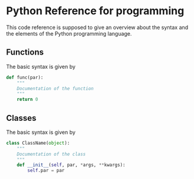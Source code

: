 # Python Reference for programming

This code reference is supposed to give an overview about the syntax and the elements of the Python programming language.  

## Functions
The basic syntax is given by
```Python
def func(par):
    """
    Documentation of the function
    """
    return 0
```

## Classes

The basic syntax is given by

```Python
class ClassName(object):
    """
    Documentation of the class
    """
    def __init__(self, par, *args, **kwargs):
        self.par = par
```
